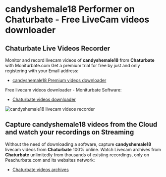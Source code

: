 # candyshemale18 Performer on Chaturbate - Free LiveCam videos downloader

## Chaturbate Live Videos Recorder

Monitor and record livecam videos of **candyshemale18** from **Chaturbate** with Moniturbate.com
Get a premium trial for free by just and only registering with your Email address:
* [candyshemale18 Premium videos downloader](https://moniturbate.com/request-demo-licence-key.html)

Free livecam videos downloader - Moniturbate Software:
* [Chaturbate videos downloader](https://moniturbate.com/moniturbate-download-software.html)

![candyshemale18 livecam videos recorder](https://peachurnet.com/templates/moniturbate-software.png)


## Capture candyshemale18 videos from the Cloud and watch your recordings on Streaming

Without the need of downloading a software, capture **candyshemale18** livecam videos from **Chaturbate** 100% online.
Watch Livecam archives from **Chaturbate** unlimitedly from thousands of existing recordings, only on Peachurbate.com and its websites network:
* [Chaturbate videos archives](https://peachurnet.com/)